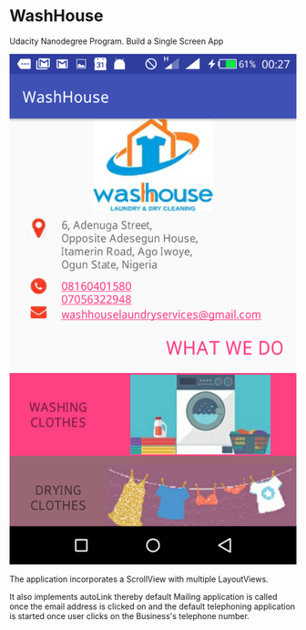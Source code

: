 # WashHouse
Udacity Nanodegree Program. Build a Single Screen App

![alt text](https://github.com/banjotobi/WashHouse/blob/master/Screenshot_2018-08-05-00-27-35.png)

The application incorporates a ScrollView with multiple LayoutViews. 

It also implements autoLink thereby default Mailing application is called once the email address is clicked on and the default telephoning application is started once user clicks on the Business's telephone number.


